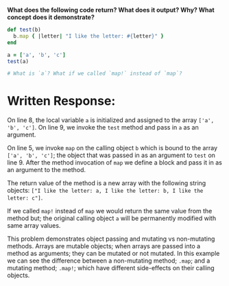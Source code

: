 **What does the following code return? What does it output? Why? What concept does it demonstrate?**

```ruby
def test(b)
  b.map { |letter| "I like the letter: #{letter}" }
end

a = ['a', 'b', 'c']
test(a)

# What is `a`? What if we called `map!` instead of `map`?
```

# Written Response:

On line 8, the local variable `a` is initialized and assigned to the array `['a', 'b', 'c']`. On line 9, we invoke the `test` method and pass in `a` as an argument.

On line 5, we invoke `map` on the calling object `b` which is bound to the array `['a', 'b', 'c']`; the object that was passed in as an argument to `test` on line 9. After the method invocation of `map` we define a block and pass it in as an argument to the method.

The return value of the method is a new array with the following string objects:
`["I like the letter: a, I like the letter: b, I like the letter: c"]`. 

If we called `map!` instead of `map` we would return the same value from the method but; the original calling object `a` will be permanently modified with same array values.

This problem demonstrates object passing and mutating vs non-mutating methods. Arrays are mutable objects; when arrays are passed into a method as arguments; they can be mutated or not mutated. In this example we can see the difference between a non-mutating method; `.map`; and a mutating method; `.map!`; which have different side-effects on their calling objects.

